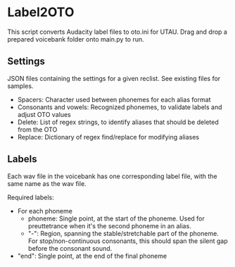 # Label2OTO
This script converts Audacity label files to oto.ini for UTAU. Drag and drop a prepared voicebank folder onto main.py to run.

## Settings
JSON files containing the settings for a given reclist. See existing files for samples.
- Spacers: Character used between phonemes for each alias format
- Consonants and vowels: Recognized phonemes, to validate labels and adjust OTO values
- Delete: List of regex strings, to identify aliases that should be deleted from the OTO
- Replace: Dictionary of regex find/replace for modifying aliases

## Labels
Each wav file in the voicebank has one corresponding label file, with the same name as the wav file.

Required labels:
- For each phoneme
    - phoneme: Single point, at the start of the phoneme. Used for preuttetrance when it's the second phoneme in an alias.
    - "-": Region, spanning the stable/stretchable part of the phoneme. For stop/non-continuous consonants, this should span the silent gap before the consonant sound.
- "end": Single point, at the end of the final phoneme